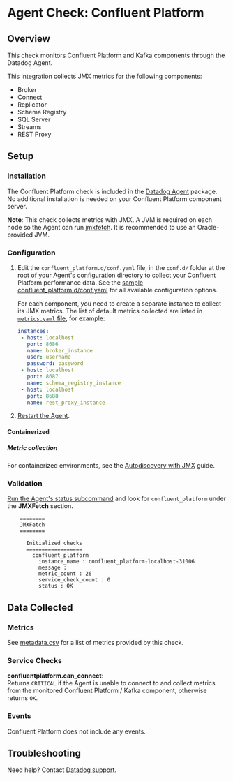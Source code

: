 # Agent Check: Confluent Platform

## Overview

This check monitors Confluent Platform and Kafka components through the Datadog Agent.

This integration collects JMX metrics for the following components:

- Broker
- Connect
- Replicator
- Schema Registry
- SQL Server
- Streams
- REST Proxy

## Setup


### Installation

The Confluent Platform check is included in the [Datadog Agent][2] package. No additional installation is needed on your Confluent Platform component server.

**Note**: This check collects metrics with JMX. A JVM is required on each node so the Agent can run [jmxfetch][3]. It is recommended to use an Oracle-provided JVM.


### Configuration

1. Edit the `confluent_platform.d/conf.yaml` file, in the `conf.d/` folder at the root of your Agent's configuration directory to collect your Confluent Platform performance data. See the [sample confluent_platform.d/conf.yaml][4] for all available configuration options.

    For each component, you need to create a separate instance to collect its JMX metrics. The list of default metrics collected are listed in [`metrics.yaml` file][9], for example:

    ```yaml
    instances:
     - host: localhost
       port: 8686
       name: broker_instance
       user: username
       password: password
     - host: localhost
       port: 8687
       name: schema_registry_instance
     - host: localhost
       port: 8688
       name: rest_proxy_instance
    ```

2. [Restart the Agent][5].

#### Containerized

##### Metric collection

For containerized environments, see the [Autodiscovery with JMX][10] guide.

### Validation

[Run the Agent's status subcommand][6] and look for `confluent_platform` under the **JMXFetch** section.

```
    ========
    JMXFetch
    ========

      Initialized checks
      ==================
        confluent_platform
          instance_name : confluent_platform-localhost-31006
          message :
          metric_count : 26
          service_check_count : 0
          status : OK
```

## Data Collected

### Metrics

See [metadata.csv][7] for a list of metrics provided by this check.

### Service Checks

**confluentplatform.can_connect**:<br>
Returns `CRITICAL` if the Agent is unable to connect to and collect metrics from the monitored Confluent Platform / Kafka component, otherwise returns `OK`.

### Events

Confluent Platform does not include any events.

## Troubleshooting

Need help? Contact [Datadog support][8].

[1]: https://docs.datadoghq.com/agent/autodiscovery/integrations
[2]: https://app.datadoghq.com/account/settings#agent
[3]: https://github.com/DataDog/jmxfetch
[4]: https://github.com/DataDog/integrations-core/blob/master/confluent_platform/datadog_checks/confluent_platform/data/conf.yaml.example
[5]: https://docs.datadoghq.com/agent/guide/agent-commands/#start-stop-and-restart-the-agent
[6]: https://docs.datadoghq.com/agent/guide/agent-commands/#agent-status-and-information
[7]: https://github.com/DataDog/integrations-core/blob/master/confluent_platform/metadata.csv
[8]: https://docs.datadoghq.com/help
[9]: https://github.com/DataDog/integrations-core/blob/master/confluent_platform/datadog_checks/confluent_platform/data/metrics.yaml
[10]: https://docs.datadoghq.com/agent/guide/autodiscovery-with-jmx/?tab=containerizedagent
